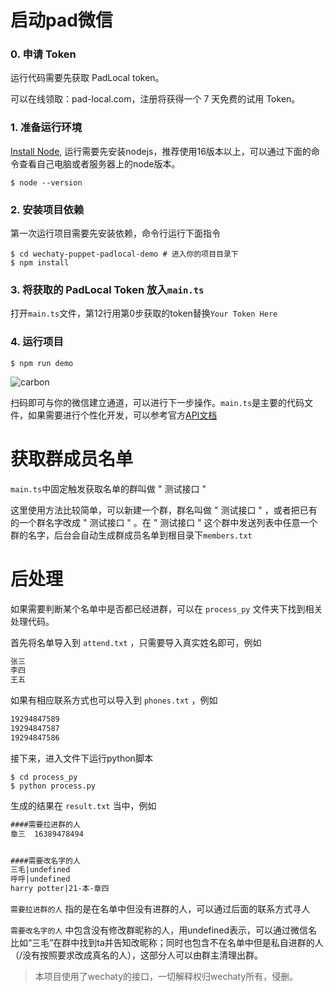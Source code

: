 # 启动pad微信
### 0. 申请 Token
运行代码需要先获取 PadLocal token。

可以在线领取：pad-local.com，注册将获得一个 7 天免费的试用 Token。

### 1. 准备运行环境
[Install Node](https://nodejs.org/), 运行需要先安装nodejs，推荐使用16版本以上，可以通过下面的命令查看自己电脑或者服务器上的node版本。
```
$ node --version 
``` 
### 2. 安装项目依赖
第一次运行项目需要先安装依赖，命令行运行下面指令

```
$ cd wechaty-puppet-padlocal-demo # 进入你的项目目录下
$ npm install
``` 

### 3. 将获取的 PadLocal Token 放入`main.ts`
打开`main.ts`文件，第12行用第0步获取的token替换`Your Token Here`


### 4. 运行项目
```
$ npm run demo
```
![carbon](https://user-images.githubusercontent.com/64943823/117439626-a6cde080-af65-11eb-85a5-815aa422b5c5.png)

扫码即可与你的微信建立通道，可以进行下一步操作。`main.ts`是主要的代码文件，如果需要进行个性化开发，可以参考官方[API文档](https://wechaty.js.org/docs/)

# 获取群成员名单
`main.ts`中固定触发获取名单的群叫做 " 测试接口 " 

这里使用方法比较简单，可以新建一个群，群名叫做 " 测试接口 " ，或者把已有的一个群名字改成 " 测试接口 " 。在 " 测试接口 " 这个群中发送列表中任意一个群的名字，后台会自动生成群成员名单到根目录下`members.txt`

# 后处理

如果需要判断某个名单中是否都已经进群，可以在 `process_py` 文件夹下找到相关处理代码。

首先将名单导入到 `attend.txt` ，只需要导入真实姓名即可，例如

```txt
张三
李四
王五
```
如果有相应联系方式也可以导入到 `phones.txt` ，例如

```txt
19294847589
19294847587
19294847586
```
接下来，进入文件下运行python脚本

```
$ cd process_py
$ python process.py
``` 

生成的结果在 `result.txt` 当中，例如

```txt
####需要拉进群的人
章三	16389478494


####需要改名字的人
三毛|undefined
呼呼|undefined
harry potter|21-本-章四
```

`需要拉进群的人` 指的是在名单中但没有进群的人，可以通过后面的联系方式寻人

`需要改名字的人` 中包含没有修改群昵称的人，用undefined表示，可以通过微信名比如“三毛”在群中找到ta并告知改昵称；同时也包含不在名单中但是私自进群的人（/没有按照要求改成真名的人），这部分人可以由群主清理出群。

> 本项目使用了wechaty的接口，一切解释权归wechaty所有，侵删。